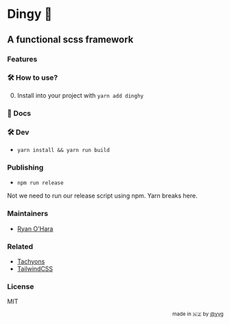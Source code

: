 # Dingy 🛶

## A functional scss framework

### Features


### 🛠 How to use?
0. Install into your project with `yarn add dinghy`

### 📘 Docs


### 🛠️ Dev

* `yarn install && yarn run build`

### Publishing

* `npm run release`

Not we need to run our release script using npm. Yarn breaks here.

### Maintainers

* [Ryan O'Hara](mailto:ryan@vyg.co.nz)

### Related

* [Tachyons](https://github.com/tachyons-css/tachyons)
* [TailwindCSS](https://github.com/tailwindcss/tailwindcss)

### License

MIT

<div align="right"><sup>
  made in 🇳🇿 by <a href="https://github.com/vyg">@vyg</a>
</sup></div>